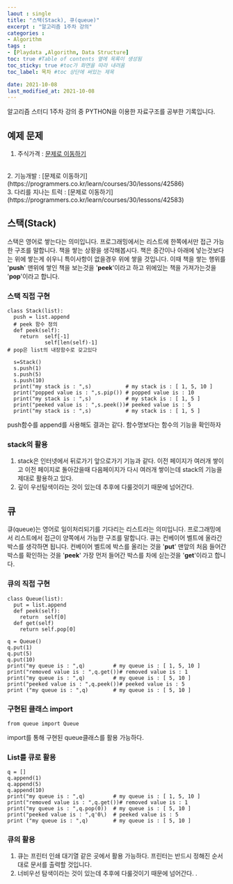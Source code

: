 ```yaml
---
laout : single
title: "스택(Stack), 큐(queue)"
excerpt : "알고리즘 1주차 강의"
categories :
- Algorithm
tags :
- [Playdata ,Algorithm, Data Structure]
toc: true #Table of contents 옆에 목록이 생성됨
toc_sticky: true #toc가 화면을 따라 내려옴
toc_label: 목차 #toc 상단에 써있는 제목

date: 2021-10-08
last_modified_at: 2021-10-08
---
```

알고리즘 스터디 1주차 강의 중 PYTHON을 이용한 자료구조를 공부한 기록입니다.

## 예제 문제

1. 주식가격 : [문제로 이동하기](https://programmers.co.kr/learn/courses/30/lessons/42584)
<br />
2. 기능개발 : [문제로 이동하기](https://programmers.co.kr/learn/courses/30/lessons/42586)
<br />
3. 다리를 지나는 트럭 : [문제로 이동하기](https://programmers.co.kr/learn/courses/30/lessons/42583)

## 스택(Stack)
스택은 영어로 쌓는다는 의미입니다. 프로그래밍에서는 리스트에 한쪽에서만 접근 가능한 구조를 말합니다. 책을 쌓는 상황을 생각해봅시다. 책은 중간이나 아래에 넣는것보다는 위에 쌓는게 쉬우니 특이사항이 없을경우 위에 쌓을 것입니다. 이때 책을 쌓는 행위를 '<b>push</b>' 맨위에 쌓인 책을 보는것을 '<b>peek</b>'이라고 하고 위에있는 책을 가져가는것을 '<b>pop</b>'이라고 합니다.

### 스택 직접 구현
```
class Stack(list):
  push = list.append
  # peek 함수 정의
  def peek(self):
    return  self[-1]
            self[len(self)-1]
# pop은 list의 내장함수로 갖고있다

  s=Stack()
  s.push(1)
  s.push(5)
  s.push(10)
  print("my stack is : ",s)           # my stack is : [ 1, 5, 10 ]
  print("popped value is : ",s.pip()) # popped value is : 10
  print("my stack is : ",s)           # my stack is : [ 1, 5 ]
  print("peeked value is : ",s.peek())# peeked value is : 5
  print("my stack is : ",s)           # my stack is : [ 1, 5 ]
```

push함수를 append를 사용해도 결과는 같다. 함수명보다는 함수의 기능을 확인하자

### stack의 활용
1. stack은 인터넷에서 뒤로가기 앞으로가기 기능과 같다. 이전 페이지가 여러개 쌓이고 이전 페이지로 돌아갔을때 다음페이지가 다시 여러개 쌓이는데 stack의 기능을 제대로 활용하고 있다.
2. 깊이 우선탐색이라는 것이 있는데 추후에 다룰것이기 때문에 넘어간다.

## 큐
큐(queue)는 영어로 일이처리되기를 기다리는 리스트라는 의미입니다. 프로그래밍에서 리스트에서 접근이 양쪽에서 가능한 구조를 말합니다. 큐는 컨베이어 벨트에 올라간 박스를 생각하면 됩니다. 컨베이어 벨트에 박스를 올리는 것을 '<b>put</b>' 맨앞의 처음 들어간 박스를 확인하는 것을 '<b>peek</b>' 가장 먼저 들어간 박스를 차에 싣는것을 '<b>get</b>'이라고 합니다.

### 큐의 직접 구현
```
class Queue(list):
  put = list.append
  def peek(self):
    return  self[0]
  def get(self)
    return self.pop[0]

q = Queue()
q.put(1)
q.put(5)
q.put(10)
print("my queue is : ",q)         # my queue is : [ 1, 5, 10 ]
print("removed value is : ",q.get())# removed value is : 1
print("my queue is : ",q)         # my queue is : [ 5, 10 ]
print("peeked value is : ",q.peek())# peeked value is : 5
print ("my queue is : ",q)        # my queue is : [ 5, 10 ]
```

### 구현된 클래스 import
```
from queue import Queue
```
import를 통해 구현된 queue클래스를 활용 가능하다.

### List를 큐로 활용
```
q = []
q.append(1)
q.append(5)
q.append(10)
print("my queue is : ",q)         # my queue is : [ 1, 5, 10 ]
print("removed value is : ",q.get())# removed value is : 1
print("my queue is : ",q.pop(0))  # my queue is : [ 5, 10 ]
print("peeked value is : ",q'0\)  # peeked value is : 5
print ("my queue is : ",q)        # my queue is : [ 5, 10 ]
```

### 큐의 활용
1. 큐는 프린터 인쇄 대기열 같은 곳에서 활용 가능하다. 프린터는 반드시 정해진 순서대로 문서를 출력할 것입니다.
2. 너비우선 탐색이라는 것이 있는데 추후에 다룰것이기 때문에 넘어간다.
.
